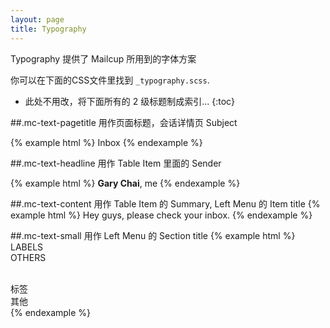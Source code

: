 ```yaml
---
layout: page
title: Typography
---
```


Typography 提供了 Mailcup 所用到的字体方案

你可以在下面的CSS文件里找到 `_typography.scss`.

* 此处不用改，将下面所有的 2 级标题制成索引...
{:toc}

##.mc-text-pagetitle
用作页面标题，会话详情页 Subject

{% example html %}
<span class="mc-text-pagetitle">Inbox</span>
{% endexample %}

##.mc-text-headline
用作 Table Item 里面的 Sender

{% example html %}
<span class="mc-text-headline"><strong>Gary Chai</strong>, me</span>
{% endexample %}

##.mc-text-content
用作 Table Item 的 Summary, Left Menu 的 Item title
{% example html %}
<span class="mc-text-content">Hey guys, please check your inbox.</span>
{% endexample %}

##.mc-text-small
用作 Left Menu 的 Section title
{% example html %}
<span class="mc-text-small">LABELS</span> <br>
<span class="mc-text-small">OTHERS</span> <br><br>

<span class="mc-text-small">标签</span> <br>
<span class="mc-text-small">其他</span> <br>
{% endexample %}